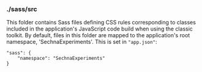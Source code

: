 ### ./sass/src

This folder contains Sass files defining CSS rules corresponding to classes
included in the application's JavaScript code build when using the classic toolkit.
By default, files in this folder are mapped to the application's root namespace, 'SechnaExperiments'.
This is set in `"app.json"`:

    "sass": {
        "namespace": "SechnaExperiments"
    }